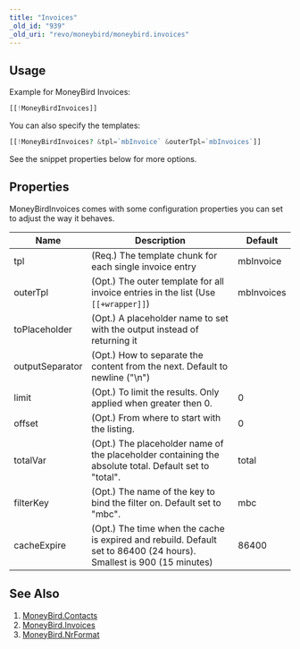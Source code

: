 ```yaml
---
title: "Invoices"
_old_id: "939"
_old_uri: "revo/moneybird/moneybird.invoices"
---
```


## Usage

Example for MoneyBird Invoices:

``` php
[[!MoneyBirdInvoices]]
```

You can also specify the templates:

``` php
[[!MoneyBirdInvoices? &tpl=`mbInvoice` &outerTpl=`mbInvoices`]]
```

See the snippet properties below for more options.

## Properties

MoneyBirdInvoices comes with some configuration properties you can set to adjust the way it behaves.

| Name            | Description                                                                                                          | Default    |
| --------------- | -------------------------------------------------------------------------------------------------------------------- | ---------- |
| tpl             | (Req.) The template chunk for each single invoice entry                                                              | mbInvoice  |
| outerTpl        | (Opt.) The outer template for all invoice entries in the list (Use `[[+wrapper]]`)                                   | mbInvoices |
| toPlaceholder   | (Opt.) A placeholder name to set with the output instead of returning it                                             |            |
| outputSeparator | (Opt.) How to separate the content from the next. Default to newline ("\\n")                                         |            |
| limit           | (Opt.) To limit the results. Only applied when greater then 0.                                                       | 0          |
| offset          | (Opt.) From where to start with the listing.                                                                         | 0          |
| totalVar        | (Opt.) The placeholder name of the placeholder containing the absolute total. Default set to "total".                | total      |
| filterKey       | (Opt.) The name of the key to bind the filter on. Default set to "mbc".                                              | mbc        |
| cacheExpire     | (Opt.) The time when the cache is expired and rebuild. Default set to 86400 (24 hours). Smallest is 900 (15 minutes) | 86400      |

## See Also

1. [MoneyBird.Contacts](extras/moneybird/moneybird.contacts)
2. [MoneyBird.Invoices](extras/moneybird/moneybird.invoices)
3. [MoneyBird.NrFormat](extras/moneybird/moneybird.nrformat)
